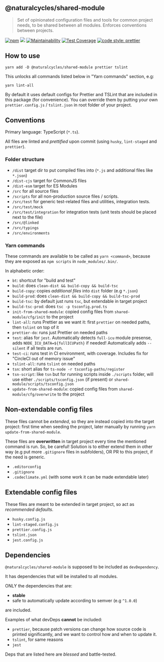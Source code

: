 ## @naturalcycles/shared-module

> Set of opinionated configuration files and tools for common project needs, to be shared between all modules. Enforces conventions between projects.

[![npm](https://img.shields.io/npm/v/@naturalcycles/shared-module/latest.svg)](https://www.npmjs.com/package/@naturalcycles/shared-module)
[![](https://circleci.com/gh/NaturalCycles/shared-module.svg?style=shield&circle-token=cbb20b471eb9c1d5ed975e28c2a79a45671d78ea)](https://circleci.com/gh/NaturalCycles/shared-module)
[![Maintainability](https://api.codeclimate.com/v1/badges/2f796927dce4bc0db5f6/maintainability)](https://codeclimate.com/github/NaturalCycles/shared-module/maintainability)
[![Test Coverage](https://api.codeclimate.com/v1/badges/2f796927dce4bc0db5f6/test_coverage)](https://codeclimate.com/github/NaturalCycles/shared-module/test_coverage)
[![code style: prettier](https://img.shields.io/badge/code_style-prettier-ff69b4.svg?style=flat-square)](https://github.com/prettier/prettier)

## How to use

    yarn add -D @naturalcycles/shared-module prettier tslint

This unlocks all commands listed below in "Yarn commands" section, e.g:

    yarn lint-all

By default it uses default configs for Prettier and TSLint that are included in this package (for convenience).
You can override them by putting your own `prettier.config.js` / `tslint.json` in root folder of your project.

## Conventions

Primary language: TypeScript (`*.ts`).

All files are linted and _prettified_ upon commit (using `husky`, `lint-staged` and `prettier`).

### Folder structure

- `/dist` target dir to put compiled files into (`*.js` and additional files like `*.json`)
- `/dist-cjs` target for CommonJS files
- `/dist-esm` target for ES Modules
- `/src` for all source files
- `/scripts` for all non-production source files / scripts.
- `/src/test` for generic test-related files and utilities, integration tests.
- `/src/test/mock`
- `/src/test/integration` for integration tests (unit tests should be placed next to the file)
- `/src/@linked`
- `/src/typings`
- `/src/environments`

### Yarn commands

These commands are available to be called as `yarn <command>`, because they are exposed as `npm scripts` in
`node_modules/.bin/`.

In alphabetic order:

- `bt`: shortcut for "build and test"
- `build`: does `clean-dist && build-copy && build-tsc`
- `build-copy`: copies _additional files_ into `dist` folder (e.g `*.json`)
- `build-prod`: does `clean-dist && build-copy && build-tsc-prod`
- `build-tsc`: by default just runs `tsc`, but extendable in target project
- `build-tsc-prod`: does `tsc -p tsconfig.prod.ts`
- `init-from-shared-module`: copied config files from `shared-module/cfg/init` to the project
- `lint-all`: runs Prettier as we want it: first `prettier` on needed paths, then `tslint` on top of it
- `prettier-do`: runs just Prettier on needed paths
- `test`: alias for `jest`. Automatically detects `full-icu` module presense, adds `NODE_ICU_DATA=${fullICUPath}` if needed!
  Automatically adds `--silent` if all tests are run.
- `test-ci`: runs test in CI environment, with coverage. Includes fix for "CircleCI out of memory issue"
- `tslint-all`: runs `tslint` on needed paths
- `tsn`: short alias for `ts-node -r tsconfig-paths/register`
- `tsn-script`: like `tsn` but for running scripts inside `./scripts` folder, will use either `./scripts/tsconfig.json` (if present)
  or `shared-module/scripts/tsconfig.json`
- `update-from-shared-module`: copied config files from `shared-module/cfg/overwrite` to the project

## Non-extendable config files

These files cannot be _extended_, so they are instead copied into the target project: first time when seeding the project,
later manually by running `yarn update-from-shared-module`.

These files are **overwritten** in target project every time the mentioned command is run. So, be careful! Solution is to
either extend them in other way (e.g put more `.gitignore` files in subfolders), OR PR to this project, if the need is generic.

- `.editorconfig`
- `.gitignore`
- `.codeclimate.yml` (with some work it can be made extendable later)

## Extendable config files

These files are meant to be extended in target project, so act as _recommended defaults_.

- `husky.config.js`
- `lint-staged.config.js`
- `prettier.config.js`
- `tslint.json`
- `jest.config.js`

## Dependencies

`@naturalcycles/shared-module` is supposed to be included as `devDependency`.

It has dependencies that will be installed to all modules.

ONLY the dependencies that are:

- **stable**
- safe to automatically update according to semver (e.g `^1.0.0`)

are included.

Examples of what devDeps **cannot** be included:

- `prettier`, because patch versions can change how source code is printed significantly,
  and we want to control how and when to update it.
- `tslint`, for same reasons
- `jest`

Deps that are listed here are _blessed_ and battle-tested.

